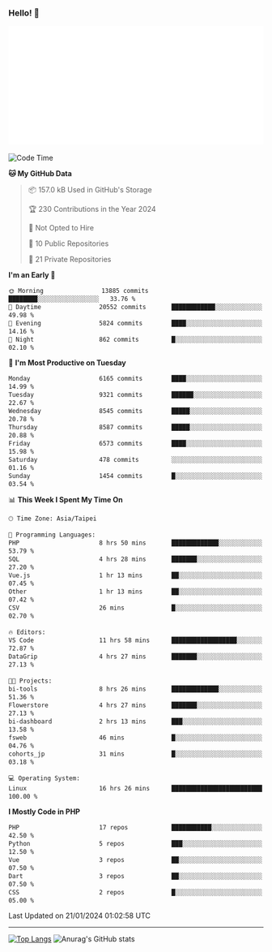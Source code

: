 ### Hello! 👋

![Metrics](/metrics.classic.svg)

<!--START_SECTION:waka-->
![Code Time](http://img.shields.io/badge/Code%20Time-1%2C060%20hrs%2034%20mins-blue)

**🐱 My GitHub Data** 

> 📦 157.0 kB Used in GitHub's Storage 
 > 
> 🏆 230 Contributions in the Year 2024
 > 
> 🚫 Not Opted to Hire
 > 
> 📜 10 Public Repositories 
 > 
> 🔑 21 Private Repositories 
 > 
**I'm an Early 🐤** 

```text
🌞 Morning                13885 commits       ████████░░░░░░░░░░░░░░░░░   33.76 % 
🌆 Daytime                20552 commits       ████████████░░░░░░░░░░░░░   49.98 % 
🌃 Evening                5824 commits        ████░░░░░░░░░░░░░░░░░░░░░   14.16 % 
🌙 Night                  862 commits         █░░░░░░░░░░░░░░░░░░░░░░░░   02.10 % 
```
📅 **I'm Most Productive on Tuesday** 

```text
Monday                   6165 commits        ████░░░░░░░░░░░░░░░░░░░░░   14.99 % 
Tuesday                  9321 commits        ██████░░░░░░░░░░░░░░░░░░░   22.67 % 
Wednesday                8545 commits        █████░░░░░░░░░░░░░░░░░░░░   20.78 % 
Thursday                 8587 commits        █████░░░░░░░░░░░░░░░░░░░░   20.88 % 
Friday                   6573 commits        ████░░░░░░░░░░░░░░░░░░░░░   15.98 % 
Saturday                 478 commits         ░░░░░░░░░░░░░░░░░░░░░░░░░   01.16 % 
Sunday                   1454 commits        █░░░░░░░░░░░░░░░░░░░░░░░░   03.54 % 
```


📊 **This Week I Spent My Time On** 

```text
🕑︎ Time Zone: Asia/Taipei

💬 Programming Languages: 
PHP                      8 hrs 50 mins       █████████████░░░░░░░░░░░░   53.79 % 
SQL                      4 hrs 28 mins       ███████░░░░░░░░░░░░░░░░░░   27.20 % 
Vue.js                   1 hr 13 mins        ██░░░░░░░░░░░░░░░░░░░░░░░   07.45 % 
Other                    1 hr 13 mins        ██░░░░░░░░░░░░░░░░░░░░░░░   07.42 % 
CSV                      26 mins             █░░░░░░░░░░░░░░░░░░░░░░░░   02.70 % 

🔥 Editors: 
VS Code                  11 hrs 58 mins      ██████████████████░░░░░░░   72.87 % 
DataGrip                 4 hrs 27 mins       ███████░░░░░░░░░░░░░░░░░░   27.13 % 

🐱‍💻 Projects: 
bi-tools                 8 hrs 26 mins       █████████████░░░░░░░░░░░░   51.36 % 
Flowerstore              4 hrs 27 mins       ███████░░░░░░░░░░░░░░░░░░   27.13 % 
bi-dashboard             2 hrs 13 mins       ███░░░░░░░░░░░░░░░░░░░░░░   13.58 % 
fsweb                    46 mins             █░░░░░░░░░░░░░░░░░░░░░░░░   04.76 % 
cohorts_jp               31 mins             █░░░░░░░░░░░░░░░░░░░░░░░░   03.18 % 

💻 Operating System: 
Linux                    16 hrs 26 mins      █████████████████████████   100.00 % 
```

**I Mostly Code in PHP** 

```text
PHP                      17 repos            ███████████░░░░░░░░░░░░░░   42.50 % 
Python                   5 repos             ███░░░░░░░░░░░░░░░░░░░░░░   12.50 % 
Vue                      3 repos             ██░░░░░░░░░░░░░░░░░░░░░░░   07.50 % 
Dart                     3 repos             ██░░░░░░░░░░░░░░░░░░░░░░░   07.50 % 
CSS                      2 repos             █░░░░░░░░░░░░░░░░░░░░░░░░   05.00 % 
```




 Last Updated on 21/01/2024 01:02:58 UTC
<!--END_SECTION:waka-->

<hr>

<span style="display:inline-block">[![Top Langs](https://github-readme-stats.vercel.app/api/top-langs/?username=maureendadap&layout=compact&theme=transparent)](https://github.com/anuraghazra/github-readme-stats)</span>
<span style="display:inline-block">![Anurag's GitHub stats](https://github-readme-stats.vercel.app/api?username=maureendadap&show_icons=true&theme=transparent&count_private=true)</span>

<!--
**MaureenDadap/maureendadap** is a ✨ _special_ ✨ repository because its `README.md` (this file) appears on your GitHub profile.

Here are some ideas to get you started:

- 🔭 I’m currently working on ...
- 🌱 I’m currently learning ...
- 👯 I’m looking to collaborate on ...
- 🤔 I’m looking for help with ...
- 💬 Ask me about ...
- 📫 How to reach me: ...
- 😄 Pronouns: ...
- ⚡ Fun fact: ...
-->
